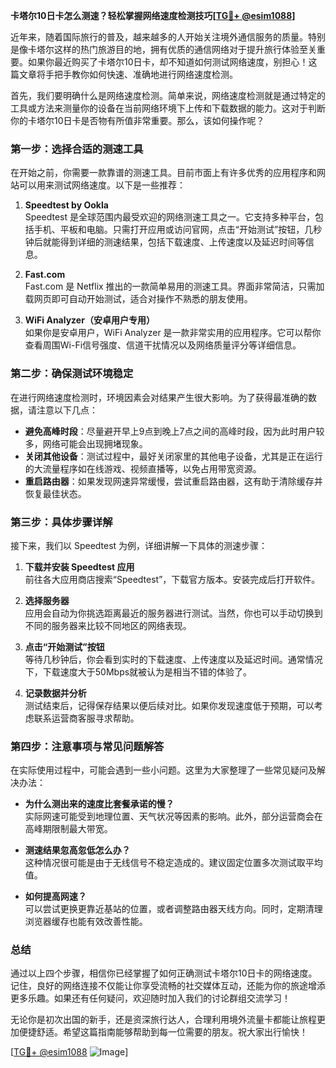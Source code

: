 **卡塔尔10日卡怎么测速？轻松掌握网络速度检测技巧[[TG💪+ @esim1088](https://t.me/s/esim1088)]**

近年来，随着国际旅行的普及，越来越多的人开始关注境外通信服务的质量。特别是像卡塔尔这样的热门旅游目的地，拥有优质的通信网络对于提升旅行体验至关重要。如果你最近购买了卡塔尔10日卡，却不知道如何测试网络速度，别担心！这篇文章将手把手教你如何快速、准确地进行网络速度检测。

首先，我们要明确什么是网络速度检测。简单来说，网络速度检测就是通过特定的工具或方法来测量你的设备在当前网络环境下上传和下载数据的能力。这对于判断你的卡塔尔10日卡是否物有所值非常重要。那么，该如何操作呢？

### **第一步：选择合适的测速工具**
在开始之前，你需要一款靠谱的测速工具。目前市面上有许多优秀的应用程序和网站可以用来测试网络速度。以下是一些推荐：

1. **Speedtest by Ookla**  
   Speedtest 是全球范围内最受欢迎的网络测速工具之一。它支持多种平台，包括手机、平板和电脑。只需打开应用或访问官网，点击“开始测试”按钮，几秒钟后就能得到详细的测速结果，包括下载速度、上传速度以及延迟时间等信息。

2. **Fast.com**  
   Fast.com 是 Netflix 推出的一款简单易用的测速工具。界面非常简洁，只需加载网页即可自动开始测试，适合对操作不熟悉的朋友使用。

3. **WiFi Analyzer（安卓用户专用）**  
   如果你是安卓用户，WiFi Analyzer 是一款非常实用的应用程序。它可以帮你查看周围Wi-Fi信号强度、信道干扰情况以及网络质量评分等详细信息。

### **第二步：确保测试环境稳定**
在进行网络速度检测时，环境因素会对结果产生很大影响。为了获得最准确的数据，请注意以下几点：

- **避免高峰时段**：尽量避开早上9点到晚上7点之间的高峰时段，因为此时用户较多，网络可能会出现拥堵现象。
- **关闭其他设备**：测试过程中，最好关闭家里的其他电子设备，尤其是正在运行的大流量程序如在线游戏、视频直播等，以免占用带宽资源。
- **重启路由器**：如果发现网速异常缓慢，尝试重启路由器，这有助于清除缓存并恢复最佳状态。

### **第三步：具体步骤详解**
接下来，我们以 Speedtest 为例，详细讲解一下具体的测速步骤：

1. **下载并安装 Speedtest 应用**  
   前往各大应用商店搜索“Speedtest”，下载官方版本。安装完成后打开软件。

2. **选择服务器**  
   应用会自动为你挑选距离最近的服务器进行测试。当然，你也可以手动切换到不同的服务器来比较不同地区的网络表现。

3. **点击“开始测试”按钮**  
   等待几秒钟后，你会看到实时的下载速度、上传速度以及延迟时间。通常情况下，下载速度大于50Mbps就被认为是相当不错的体验了。

4. **记录数据并分析**  
   测试结束后，记得保存结果以便后续对比。如果你发现速度低于预期，可以考虑联系运营商客服寻求帮助。

### **第四步：注意事项与常见问题解答**
在实际使用过程中，可能会遇到一些小问题。这里为大家整理了一些常见疑问及解决办法：

- **为什么测出来的速度比套餐承诺的慢？**  
  实际网速可能受到地理位置、天气状况等因素的影响。此外，部分运营商会在高峰期限制最大带宽。

- **测速结果忽高忽低怎么办？**  
  这种情况很可能是由于无线信号不稳定造成的。建议固定位置多次测试取平均值。

- **如何提高网速？**  
  可以尝试更换更靠近基站的位置，或者调整路由器天线方向。同时，定期清理浏览器缓存也能有效改善性能。

### **总结**
通过以上四个步骤，相信你已经掌握了如何正确测试卡塔尔10日卡的网络速度。记住，良好的网络连接不仅能让你享受流畅的社交媒体互动，还能为你的旅途增添更多乐趣。如果还有任何疑问，欢迎随时加入我们的讨论群组交流学习！

无论你是初次出国的新手，还是资深旅行达人，合理利用境外流量卡都能让旅程更加便捷舒适。希望这篇指南能够帮助到每一位需要的朋友。祝大家出行愉快！

[[TG💪+ @esim1088](https://t.me/s/esim1088) ![Image](https://i.postimg.cc/4NQfJmqS/Snipaste-2025-05-13-00-14-12.png)]